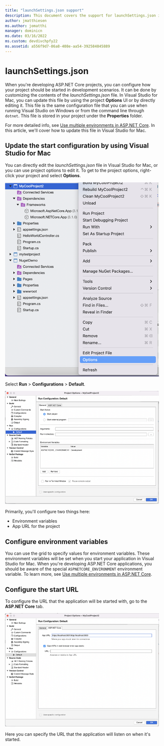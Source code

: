 ```yaml
---
title: "launchSettings.json support"
description: This document covers the support for launchSettings.json in Visual Studio for Mac
author: jmatthiesen
ms.author: jomatthi
manager: dominicn
ms.date: 03/16/2022
ms.custom: devdivchpfy22
ms.assetid: a556f9d7-86a8-408e-aa54-392584845889
---
```


# launchSettings.json

When you're developing ASP.NET Core projects, you can configure how your project should be started in development scenarios. It can be done by customizing the contents of the _launchSettings.json_ file. In Visual Studio for Mac, you can update this file by using the project **Options** UI or by directly editing it. This file is the same configuration file that you can use when running Visual Studio on Windows or from the command line through `dotnet`. This file is stored in your project under the **Properties** folder.

For more detailed info, see [Use multiple environments in ASP.NET Core](/aspnet/core/fundamentals/environments). In this article, we'll cover how to update this file in Visual Studio for Mac.

## Update the start configuration by using Visual Studio for Mac

You can directly edit the _launchSettings.json_ file in Visual Studio for Mac, or you can use project options to edit it. To get to the project options, right-click your project and select **Options**.

![Project shortcut menu with "Options" selected](media/vsmac-ctx-proj-options.png)

Select **Run** > **Configurations** > **Default**.

!["Run," "Configurations," and "Default" in project options](media/vsmac-run-config-default.png)

Primarily, you'll configure two things here:

- Environment variables
- App URL for the project

## Configure environment variables

You can use the grid to specify values for environment variables. These environment variables will be set when you start your application in Visual Studio for Mac. When you're developing ASP.NET Core applications, you should be aware of the special `ASPNETCORE_ENVIRONMENT` environment variable. To learn more, see [Use multiple environments in ASP.NET Core](/aspnet/core/fundamentals/environments).

## Configure the start URL

To configure the URL that the application will be started with, go to the **ASP.NET Core** tab.

![Application URL in project options](media/vsmac-run-config-default-aspnetcore.png)

Here you can specify the URL that the application will listen on when it's started.
